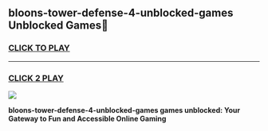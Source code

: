 
## bloons-tower-defense-4-unblocked-games Unblocked Games👋
<h3>
<a href="https://news.freeplayer.one?title=bloons-tower-defense-4-unblocked-games&ref=16F">CLICK TO PLAY</a></h3>
<hr>

<h3>
<a href="https://news.freeplayer.one?title=bloons-tower-defense-4-unblocked-games&ref=16F">CLICK 2 PLAY</a>
  
</h3>

<a href="https://news.freeplayer.one?title=bloons-tower-defense-4-unblocked-games&ref=16F/"><img src="https://clearcache.store/games.png"></a>


**bloons-tower-defense-4-unblocked-games games unblocked: Your Gateway to Fun and Accessible Online Gaming**
